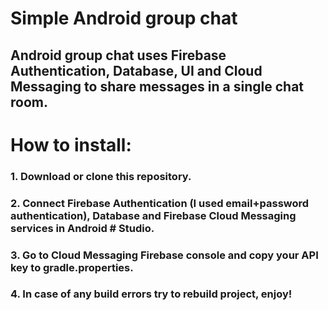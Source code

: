 # Simple Android group chat
## Android group chat uses Firebase Authentication, Database, UI and Cloud Messaging to share messages in a single chat room.

# How to install:

### 1. Download or clone this repository.
### 2. Connect Firebase Authentication (I used email+password authentication), Database and Firebase Cloud Messaging services in Android # Studio.
### 3. Go to Cloud Messaging Firebase console and copy your API key to gradle.properties.
### 4. In case of any build errors try to rebuild project, enjoy!
